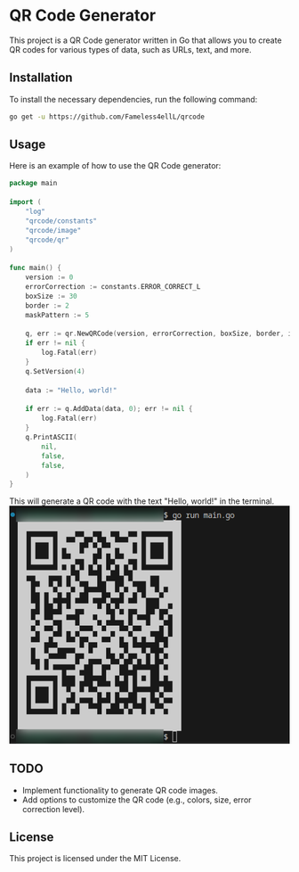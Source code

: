 # QR Code Generator

This project is a QR Code generator written in Go that allows you to create QR codes for various types of data, such as URLs, text, and more.

## Installation

To install the necessary dependencies, run the following command:

```bash
go get -u https://github.com/Fameless4ellL/qrcode
```

## Usage

Here is an example of how to use the QR Code generator:

```go
package main

import (
	"log"
	"qrcode/constants"
	"qrcode/image"
	"qrcode/qr"
)

func main() {
	version := 0
	errorCorrection := constants.ERROR_CORRECT_L
	boxSize := 30
	border := 2
	maskPattern := 5

	q, err := qr.NewQRCode(version, errorCorrection, boxSize, border, image.PilImage{}, maskPattern)
	if err != nil {
		log.Fatal(err)
	}
	q.SetVersion(4)

	data := "Hello, world!"

	if err := q.AddData(data, 0); err != nil {
		log.Fatal(err)
	}
	q.PrintASCII(
		nil,
		false,
		false,
	)
}

```
This will generate a QR code with the text "Hello, world!" in the terminal.
![QR Code](files/qrcode.png)


## TODO

- Implement functionality to generate QR code images.
- Add options to customize the QR code (e.g., colors, size, error correction level).



## License

This project is licensed under the MIT License.
